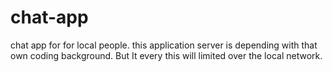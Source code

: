 # chat-app
chat app for for local people. this application server is depending with that own coding background. But It every this will limited over the local network.
